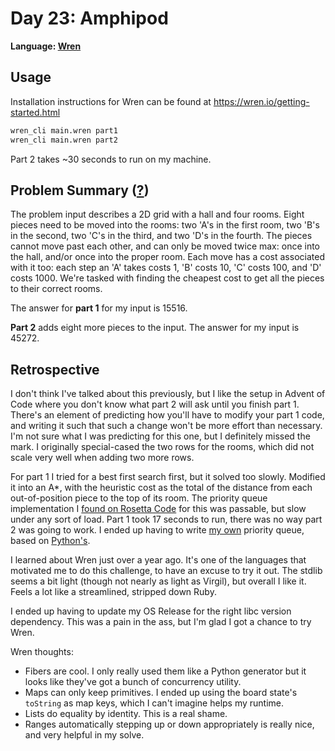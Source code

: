 # Day 23: Amphipod

**Language: [Wren](https://wren.io/)**

## Usage

Installation instructions for Wren can be found at https://wren.io/getting-started.html

```bash
wren_cli main.wren part1
wren_cli main.wren part2
```

Part 2 takes \~30 seconds to run on my machine.

## Problem Summary ([?](https://adventofcode.com/2021/day/23))

The problem input describes a 2D grid with a hall and four rooms.
Eight pieces need to be moved into the rooms: two 'A's in the first room, two 'B's in the second,
two 'C's in the third, and two 'D's in the fourth.
The pieces cannot move past each other, and can only be moved twice max: once into the hall, and/or once into the proper room.
Each move has a cost associated with it too: each step an 'A' takes costs 1, 'B' costs 10, 'C' costs 100, and 'D' costs 1000.
We're tasked with finding the cheapest cost to get all the pieces to their correct rooms.

The answer for **part 1** for my input is 15516.

**Part 2** adds eight more pieces to the input.
The answer for my input is 45272.

## Retrospective

I don't think I've talked about this previously, but I like the setup in Advent of Code where you don't know what part 2 will ask until you finish part 1.
There's an element of predicting how you'll have to modify your part 1 code, and writing it such that such a change won't be more effort than necessary.
I'm not sure what I was predicting for this one, but I definitely missed the mark.
I originally special-cased the two rows for the rooms, which did not scale very well when adding two more rows.

For part 1 I tried for a best first search first, but it solved too slowly.
Modified it into an A\*, with the heuristic cost as the total of the distance from each out-of-position piece to the top of its room.
The priority queue implementation I [found on Rosetta Code](https://rosettacode.org/wiki/Category_talk:Wren-queue) for this was passable, but slow under any sort of load.
Part 1 took 17 seconds to run, there was no way part 2 was going to work.
I ended up having to write [my own](queue.wren) priority queue, based on [Python's](https://github.com/python/cpython/blob/main/Lib/heapq.py).

I learned about Wren just over a year ago.
It's one of the languages that motivated me to do this challenge, to have an excuse to try it out.
The stdlib seems a bit light (though not nearly as light as Virgil), but overall I like it.
Feels a lot like a streamlined, stripped down Ruby.

I ended up having to update my OS Release for the right libc version dependency.
This was a pain in the ass, but I'm glad I got a chance to try Wren.

Wren thoughts:
- Fibers are cool.
  I only really used them like a Python generator but it looks like they've got a bunch of concurrency utility.
- Maps can only keep primitives.
  I ended up using the board state's `toString` as map keys, which I can't imagine helps my runtime.
- Lists do equality by identity.
  This is a real shame.
- Ranges automatically stepping up or down appropriately is really nice, and very helpful in my solve.
